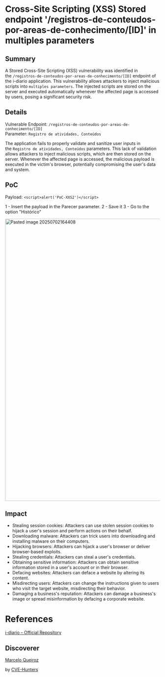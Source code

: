 # Cross-Site Scripting (XSS) Stored endpoint '/registros-de-conteudos-por-areas-de-conhecimento/[ID]' in multiples parameters

## Summary

A Stored Cross-Site Scripting (XSS) vulnerability was identified in the `/registros-de-conteudos-por-areas-de-conhecimento/[ID]` endpoint of the i-diario application. This vulnerability allows attackers to inject malicious scripts into `multiples parameters`. The injected scripts are stored on the server and executed automatically whenever the affected page is accessed by users, posing a significant security risk.

## Details

Vulnerable Endpoint: `/registros-de-conteudos-por-areas-de-conhecimento/[ID] `  
Parameter: `Registro de atividades, Conteúdos`

The application fails to properly validate and sanitize user inputs in the `Registro de atividades, Conteúdos` parameters. This lack of validation allows attackers to inject malicious scripts, which are then stored on the server. Whenever the affected page is accessed, the malicious payload is executed in the victim's browser, potentially compromising the user's data and system.

## PoC

Payload: `<script>alert('PoC-XXS2')</script>`

1 - Insert the payload in the Parecer parameter.
2 - Save it
3 - Go to the option "Histórico"

<img width="1243" height="915" alt="Pasted image 20250702164408" src="https://github.com/user-attachments/assets/35d00b3a-3822-4e4d-8cad-a7eae3d74aeb" />


## Impact

- Stealing session cookies: Attackers can use stolen session cookies to hijack a user's session and perform actions on their behalf.
- Downloading malware: Attackers can trick users into downloading and installing malware on their computers.
- Hijacking browsers: Attackers can hijack a user's browser or deliver browser-based exploits.
- Stealing credentials: Attackers can steal a user's credentials.
- Obtaining sensitive information: Attackers can obtain sensitive information stored in a user's account or in their browser.
- Defacing websites: Attackers can deface a website by altering its content.
- Misdirecting users: Attackers can change the instructions given to users who visit the target website, misdirecting their behavior.
- Damaging a business's reputation: Attackers can damage a business's image or spread misinformation by defacing a corporate website.

# References

[i-diario – Official Repository](https://github.com/portabilis/i-diario)

## Discoverer

[Marcelo Queiroz](www.linkedin.com/in/marceloqueirozjr) 

by [CVE-Hunters](https://github.com/Sec-Dojo-Cyber-House/cve-hunters)